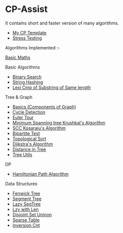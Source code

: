 # CP-Assist
It contains short and faster version of many algorithms. 
- [My CP Template](https://github.com/smit-mist/CP-Assist/blob/main/template.cpp)
- [Stress Testing](https://github.com/smit-mist/CP-Assist/blob/main/stress_test.cpp)

Algorithms Implemented :-

[Basic Maths](https://github.com/smit-mist/CP-Assist/blob/main/math/basic_math.cpp)

Basic Algorithms
- [Binary Search](https://github.com/smit-mist/CP-Assist/blob/main/basic_algorithms/binary_search.cpp)
- [String Hashing](https://github.com/smit-mist/CP-Assist/blob/main/basic_algorithms/string_hashing.cpp)
- [Lexi Cmp of Substring of Same length](https://github.com/smit-mist/CP-Assist/blob/main/basic_algorithms/compare_two_substring_of_same_len.cpp)

Tree & Graph
- [Basics (Components of Graph)](https://github.com/smit-mist/CP-Assist/blob/main/tree_graph/basic.cpp)
- [Cycle Detection](https://github.com/smit-mist/CP-Assist/blob/main/tree_graph/cycles_in_graph.cpp)
- [Euler Tour](https://github.com/smit-mist/CP-Assist/blob/main/tree_graph/euler_tour.cpp)
- [Minimum Spanning tree Krushkal's Algorithm](https://github.com/smit-mist/CP-Assist/blob/main/tree_graph/mst_krushkal.cpp)
- [SCC Kosaraju's Algorithm](https://github.com/smit-mist/CP-Assist/blob/main/tree_graph/scc_kosaraju's_algorithm.cpp)
- [Bipartite Test](https://github.com/smit-mist/CP-Assist/blob/main/tree_graph/bipartite_test.cpp)
- [Topological Sort](https://github.com/smit-mist/CP-Assist/blob/main/tree_graph/topological_sort.cpp)
- [Dijkstra's Algorithm](https://github.com/smit-mist/CP-Assist/blob/main/tree_graph/dijkstra.cpp)
- [Distance in Tree](https://github.com/smit-mist/CP-Assist/blob/main/tree_graph/tree_node_dist.cpp)
- [Tree Utils](https://github.com/smit-mist/CP-Assist/blob/main/tree_graph/tree_utils.cpp)

DP
- [Hamiltonian Path Algorithm](https://github.com/smit-mist/CP-Assist/blob/main/DP/hamiltonian%20problem%20using%20dp.cpp)

Data Structures
- [Fenwick Tree](https://github.com/smit-mist/CP-Assist/blob/main/range_queries/fenwick_aka_bit.cpp)
- [Segment Tree](https://github.com/smit-mist/CP-Assist/blob/main/range_queries/segment_tree.cpp)
- [Lazy SegTree](https://github.com/smit-mist/CP-Assist/blob/main/range_queries/simple_lz_prop.cpp)
- [Lzy with Len](https://github.com/smit-mist/CP-Assist/blob/main/range_queries/lz_prop_with_len.cpp)
- [Disjoint Set Uninon](https://github.com/smit-mist/CP-Assist/blob/main/tree_graph/disjoint_set_union.cpp)
- [Sparse Table](https://github.com/smit-mist/CP-Assist/blob/main/range_queries/sparse_table.cpp)
- [Inversion Cnt](https://github.com/smit-mist/CP-Assist/blob/main/range_queries/inversion_cnt.cpp)

